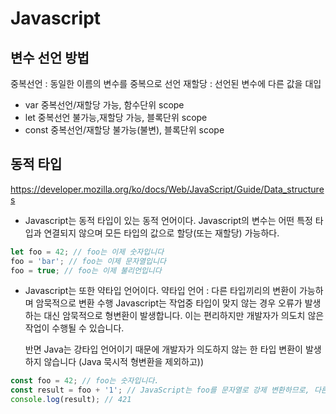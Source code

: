 # Javascript

## 변수 선언 방법

중복선언 : 동일한 이름의 변수를 중복으로 선언
재할당 : 선언된 변수에 다른 값을 대입

- var
  중복선언/재할당 가능, 함수단위 scope
- let
  중복선언 불가능,재할당 가능, 블록단위 scope
- const
  중복선언/재할당 불가능(불변), 블록단위 scope

## 동적 타입

https://developer.mozilla.org/ko/docs/Web/JavaScript/Guide/Data_structures

- Javascript는 동적 타입이 있는 동적 언어이다.
  Javascript의 변수는 어떤 특정 타입과 연결되지 않으며 모든 타입의 값으로 할당(또는 재할당) 가능하다.

```javascript
let foo = 42; // foo는 이제 숫자입니다
foo = 'bar'; // foo는 이제 문자열입니다
foo = true; // foo는 이제 불리언입니다
```

- Javascript는 또한 약타입 언어이다.
  약타입 언어 : 다른 타입끼리의 변환이 가능하며 암묵적으로 변환 수행
  Javascript는 작업중 타입이 맞지 않는 경우 오류가 발생하는 대신 암묵적으로 형변환이 발생합니다.
  이는 편리하지만 개발자가 의도치 않은 작업이 수행될 수 있습니다.

  반면 Java는 강타입 언어이기 때문에 개발자가 의도하지 않는 한 타입 변환이 발생하지 않습니다 (Java 묵시적 형변환을 제외하고))

```javascript
const foo = 42; // foo는 숫자입니다.
const result = foo + '1'; // JavaScript는 foo를 문자열로 강제 변환하므로, 다른 피연산자와 연결할 수 있습니다.
console.log(result); // 421
```
